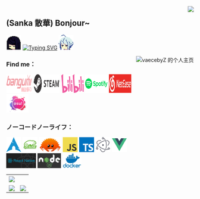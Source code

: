 <img align="right" src="https://count.getloli.com/get/@:vaecebyZ?theme=moebooru">

## (Sanka 散華) Bonjour~

<a href="#"><img height="40" src="https://github.com/vaecebyZ/vaecebyZ/blob/main/img/sleepyjill.png"></a>
<a href="#"><img src="https://readme-typing-svg.herokuapp.com/?font=Fira+Code&size=14&pause=1000&color=39C5BB%C2%A2er=%E5%81%87&vCenter=%E7%9C%9F&repeat=%E7%9C%9F&width=270&height=20&lines=%E4%BA%8C%E5%88%BA%E8%9E%88%E3%80%81OSU!%E4%B8%8B%E6%89%8B%E3%80%81CityPoP%E7%88%B1%E5%A5%BD%E8%80%85%E3%80%82" alt="Typing SVG" /></a>
<a href="#"><img height="40" src="https://github.com/vaecebyZ/vaecebyZ/blob/main/img/seriousboss.png"></a>

<img align="right" height="300" src="http://bgm.tv/chart/img/559454" border="0" alt="vaecebyZ 的个人主页" />

### **Find me：**
 <a href="http://bgm.tv/user/559454"><img height="50" width="70" src="https://github.com/vaecebyZ/vaecebyZ/blob/main/img/bangumi.png"></a>
 <a href="https://steamcommunity.com/id/xHz233/"><img height="50" width="70" src="https://github.com/vaecebyZ/vaecebyZ/blob/main/img/steam.png"></a>
 <a href="https://space.bilibili.com/15093822"><img height="50" width="60" src="https://github.com/vaecebyZ/vaecebyZ/blob/main/img/bilibili.png"></a>
 <a href="https://open.spotify.com/user/31w4lpcehfec5urkvszyg64eocge"><img height="50" width="60" src="https://github.com/vaecebyZ/vaecebyZ/blob/main/img/spotify.png"></a>
 <a href="https://music.163.com/#/user/home?id=107536139"><img height="50" width="60" src="https://github.com/vaecebyZ/vaecebyZ/blob/main/img/netease.png"></a>
 <a href="https://osu.ppy.sh/users/12669525/osu"><img height="50" width="60" src="https://github.com/vaecebyZ/vaecebyZ/blob/main/img/osu.png"></a>
### **ノーコードノーライフ：**

<code><img height="40" src="https://github.com/vaecebyZ/vaecebyZ/blob/main/img/arch.png"></code>
<code><img height="40" src="https://github.com/vaecebyZ/vaecebyZ/blob/main/img/opensuse.png"></code>
<code><img height="40" src="https://github.com/vaecebyZ/vaecebyZ/blob/main/img/rust.png"></code>
<code><img height="40" src="https://raw.githubusercontent.com/github/explore/80688e429a7d4ef2fca1e82350fe8e3517d3494d/topics/javascript/javascript.png"></code>
<code><img height="40" src="https://github.com/vaecebyZ/vaecebyZ/blob/main/img/typescript.png"></code>
<code><img height="40" src="https://github.com/vaecebyZ/vaecebyZ/blob/main/img/electron.png"></code>
<code><img height="40" src="https://raw.githubusercontent.com/github/explore/80688e429a7d4ef2fca1e82350fe8e3517d3494d/topics/vue/vue.png"></code>
<code><img height="40" src="https://github.com/vaecebyZ/vaecebyZ/blob/main/img/reactnative.png"></code>
<code><img height="40" src="https://github.com/vaecebyZ/vaecebyZ/blob/main/img/nodejs.png"></code>
<code><img height="40" src="https://github.com/vaecebyZ/vaecebyZ/blob/main/img/docker.jpg"></code>

 <table>
    <tr>
     <td colspan="2"><img align="center" src="https://github-readme-activity-graph.vercel.app/graph?username=vaecebyZ&theme=tokyo-night&bg_color=ffffff" /> </td>
    </tr>
    <tr>
      <td>
        <img  align="center" src="https://github-readme-stats.vercel.app/api?username=vaecebyZ&show_icons=true&hide_border=true" />
      </td>
      <td>
        <img align="center" width="460" src="https://github-readme-stats.vercel.app/api/top-langs/?username=vaecebyZ&layout=compact&hide_border=true" />
      </td>
    </tr>
  </table>
